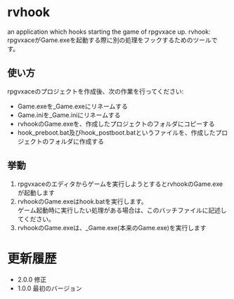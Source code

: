 rvhook
======
an application which hooks starting the game of rpgvxace up.
rvhook: rpgvxaceがGame.exeを起動する際に別の処理をフックするためのツールです。

## 使い方
rpgvxaceのプロジェクトを作成後、次の作業を行ってください:
* Game.exeを_Game.exeにリネームする
* Game.iniを_Game.iniにリネームする
* rvhookのGame.exeを、作成したプロジェクトのフォルダにコピーする
* hook_preboot.bat及びhook_postboot.batというファイルを、作成したプロジェクトのフォルダに作成する

## 挙動
1. rpgvxaceのエディタからゲームを実行しようとするとrvhookのGame.exeが起動します
2. rvhookのGame.exeはhook.batを実行します。  
ゲーム起動時に実行したい処理がある場合は、このバッチファイルに記述してください。
3. rvhookのGame.exeは、_Game.exe(本来のGame.exe)を実行します

# 更新履歴
* 2.0.0	修正
* 1.0.0	最初のバージョン

